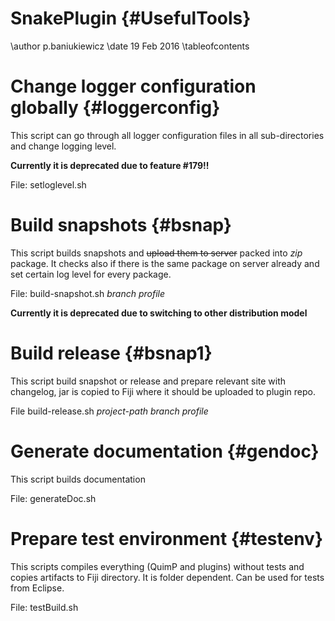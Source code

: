 # SnakePlugin {#UsefulTools}

\author p.baniukiewicz
\date 19 Feb 2016
\tableofcontents

# Change logger configuration globally {#loggerconfig}

This script can go through all logger configuration files in all sub-directories and change logging
level.

**Currently it is deprecated due to feature #179!!**

File: setloglevel.sh

# Build snapshots {#bsnap}

This script builds snapshots and ~~upload them to server~~ packed into *zip* package. It checks also if there
is the same package on server already and set certain log level for every package.

File: build-snapshot.sh *branch* *profile*

**Currently it is deprecated due to switching to other distribution model**

# Build release {#bsnap1}

This script build snapshot or release and prepare relevant site with changelog, jar is copied to Fiji where it should be uploaded to plugin repo.

File build-release.sh *project-path* *branch* *profile*

# Generate documentation {#gendoc}

This script builds documentation

File: generateDoc.sh

# Prepare test environment {#testenv}

This scripts compiles everything (QuimP and plugins) without tests and copies artifacts to Fiji directory. It is 
folder dependent. Can be used for tests from Eclipse. 

File: testBuild.sh

